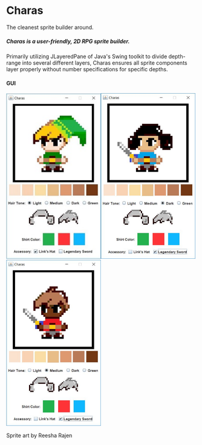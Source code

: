 # Charas
The cleanest sprite builder around.

##### Charas is a user-friendly, 2D RPG sprite builder.


Primarily utilizing JLayeredPane of Java's Swing toolkit to divide depth-range into several different layers, Charas ensures all sprite components layer properly without number specifications for specific depths.

#### GUI
<img src="/img/gui_0.JPG" width="250"><img src="/img/gui_1.JPG" width="250"><img src="/img/gui_2.JPG" width="250">

Sprite art by Reesha Rajen
